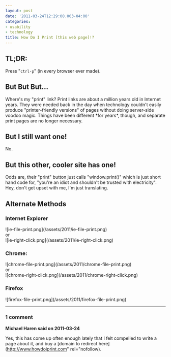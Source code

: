 ```yaml
---
layout: post
date: '2011-03-24T12:29:00.003-04:00'
categories:
- usability
- technology
title: How Do I Print [this web page]!?
---
```


<div class="dialog">
<div>
<h2>
TL;DR:</h2>
</div>
<div>
Press "<code>ctrl-p</code>" (in every browser ever made).
</div>
<div>
<h2>
But But But...</h2>
</div>
<div>
Where's my "print" link? Print links are about a million years old in Internet years. 
 They were needed back in the day when technology couldn't easily produce 
 "printer-friendly versions" of pages without doing server-side voodoo magic. 
 Things have been different&nbsp;*for years*, though, and separate print 
 pages are no longer necessary.&nbsp;
</div>
<div>
<h2>
But I still want one!</h2>
</div>
<div>
No.
</div>
<div>
<h2>
But this other, cooler site has one!</h2>
</div>
<div>
Odds are, their "print" button just calls "window.print()" which is 
 just short hand code for, "you're an idiot and shouldn't be trusted 
 with electricity".
</div>
<div>
Hey, don't get upset with me, I'm just translating.
</div>
<div>
<h2>
Alternate Methods</h2>
</div>
<div>
<h3>
Internet Explorer</h3>
</div>
<div>
![ie-file-print.png](/assets/2011/ie-file-print.png)
</div>
<div>
or
</div>
<div>
![ie-right-click.png](/assets/2011/ie-right-click.png)
</div>
<div>
<h3>
Chrome:</h3>
</div>
<div>
![chrome-file-print.png](/assets/2011/chrome-file-print.png)
</div>
<div>
or</div>
<div>
![chrome-right-click.png](/assets/2011/chrome-right-click.png)
</div>
<div>
<h3>
Firefox</h3>
</div>
<div>
![firefox-file-print.png](/assets/2011/firefox-file-print.png)
</div>
</div>

---

### 1 comment

**Michael Haren said on 2011-03-24**

Yes, this has come up often enough lately that I felt compelled to write a page about it, and buy a [domain to redirect here](http://www.howdoiprint.com" rel="nofollow).

